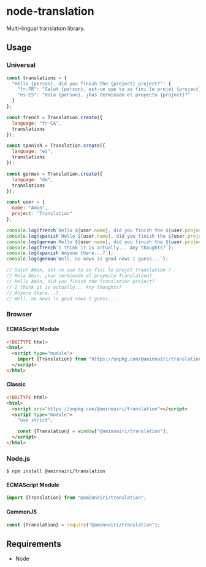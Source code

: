 # node-translation

Multi-lingual translation library.

## Usage

### Universal

```javascript
const translations = {
  "Hello {person}, did you finish the {project} project?": {
    "fr-FR": "Salut {person}, est-ce que tu as fini le projet {project} ?",
    "es-ES": "Hola {person}, ¿has terminado el proyecto {project}?"
  }
};

const french = Translation.create({
  language: "fr-CA",
  translations
});

const spanish = Translation.create({
  language: "es",
  translations
});

const german = Translation.create({
  language: "de",
  translations
});

const user = {
  name: "Amin",
  project: "Translation"
};

console.log(french`Hello ${user.name}, did you finish the ${user.project} project?`);
console.log(spanish`Hello ${user.name}, did you finish the ${user.project} project?`);
console.log(german`Hello ${user.name}, did you finish the ${user.project} project?`);
console.log(french`I think it is actually... Any thoughts?`);
console.log(spanish`Anyone there...?`);
console.log(german`Well, no news is good news I guess...`);

// Salut Amin, est-ce que tu as fini le projet Translation ?
// Hola Amin, ¿has terminado el proyecto Translation?
// Hello Amin, did you finish the Translation project?
// I think it is actually... Any thoughts?
// Anyone there...?
// Well, no news is good news I guess...
```

### Browser

#### ECMAScript Module

```html
<!DOCTYPE html>
<html>
  <script type="module">
    import {Translation} from "https://unpkg.com/@aminnairi/translation";
  </script>
</html>
```

#### Classic

```html
<!DOCTYPE html>
<html>
  <script src="https://unpkg.com/@aminnairi/translation"></script>
  <script type="module">
    "use strict";

    const {Translation} = window["@aminnairi/translation"];
  </script>
</html>
```

### Node.js

```console
$ npm install @aminnairi/translation
```

#### ECMAScript Module

```javascript
import {Translation} from "@aminnairi/translation";
```

#### CommonJS

```javascript
const {Translation} = require("@aminnairi/translation");
```

## Requirements

- Node
